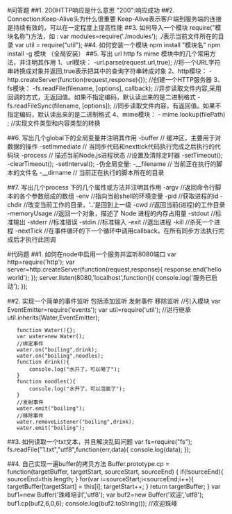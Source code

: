 #问答题
##1. 200HTTP响应是什么意思
        "200":响应成功
##2. Connection:Keep-Alive头为什么很重要
        Keep-Alive表示客户端到服务端的连接是持续有效的，可以在一定程度上提高性能
##3. 如何导入一个模块
        require("模块名称")方法，如 :
        var modules=require('./modules'); ./表示当前文件所在的目录
        var util = require("util");
##4. 如何安装一个模块
        npm install "模块名"
        npm install -g 模块  （全局安装）
##5. 写出 url http fs mime 模块中的几个常用方法，并注明其作用
        1、url模块：
            -url.parse(request.url,true); //将一个URL字符串转换成对象并返回,true表示把其中的查询字符串转成对象
        2、http模块：
            -http.createServer(function(request,response){}); //创建一个HTTP服务器
        3、fs模块：
            -fs.readFile(filename, [options], callback); //异步读取文件内容,采用回调的方式，无返回值。如果不指定编码，默认读出来的是二进制格式
            -fs.readFileSync(filename, [options]); //同步读取文件内容，有返回值。如果不指定编码，默认读出来的是二进制格式
        4、mime模块：
            - mime.lookup(filePath) ; //实现文件类型和内容类型的转换

##6. 写出几个global下的全局变量并注明其作用
        -buffer // 缓冲区，主要用于对数据的操作
        -setImmediate // 当同步代码和nexttick代码执行完成之后执行的代码块
        -process // 描述当前Node.js进程状态
        //设置及清除定时器
        -setTimeout();
        -clearTimeout();
        -setInterval();
        -伪全局变量:
        -__filename // 当前正在执行的脚本的文件名
        -__dirname // 当前正在执行的脚本所在的目录

##7. 写出几个process 下的几个属性或方法并注明其作用
        -argv //返回命令行脚本的各个参数组成的数组
        -env //指向当前shell的环境变量
        -pid //获取进程的id
        -chdir //改变当前工作的目录，'..'是回到上一级
        -cwd //返回当前(进程)的工作目录
        -memoryUsage //返回一个对象，描述了 Node 进程的内存占用量
        -stdout //标准输出
        -stderr //标准错误
        -stdin //标准输入
        -exit //退出进程
        -kill //杀死一个进程
        -nextTick //在事件循环的下一个循环中调用callback，在所有同步方法执行完成后才执行此回调


#代码题
##1. 如何在node中启用一个服务并监听8080端口
        var http=require('http');
        var server=http.createServer(function(request,response){
            response.end('hello world');
        });
        server.listen(8080,'localhost',function(){
            console.log('服务已启动');
        });

##2. 实现一个简单的事件监听 包括添加监听  发射事件 移除监听
       //引入模块
       var EventEmitter=require('events');
       var util=require('util');
       //进行继承
       util.inherits(Water,EventEmitter);
       
       function Water(){};
       var water=new Water();
       //绑定事件
       water.on("boiling",drink);
       water.on("boiling",noodles);
       function drink(){
           console.log("水开了，可以喝了");
       }
       function noodles(){
           console.log("水开了，可以泡面了");
       }
       //发射事件
       water.emit("boiling");
       //移除事件
       water.removeListener("boiling",drink);
       water.emit("boiling");

##3. 如何读取一个txt文本，并且解决乱码问题
        var fs=require("fs");
        fs.readFile("1.txt","utf8",function(err,data){
            console.log(data);
        });
        
##4. 自己实现一遍buffer的拷贝方法
        Buffer.prototype.cp = function(targetBuffer, targetStart, sourceStart, sourceEnd) {
            if(!sourceEnd){
                      sourceEnd=this.length;
            }
            for(var i=sourceStart;i<sourceEnd;i++){
                targetBuffer[targetStart] = this[i];
                targetStart++;
            }
            return targetBuffer;
        }
        var buf1=new Buffer('珠峰培训','utf8');
        var buf2=new Buffer('欢迎','utf8');
        buf1.cp(buf2,6,0,6);
        console.log(buf2.toString()); //欢迎珠峰
